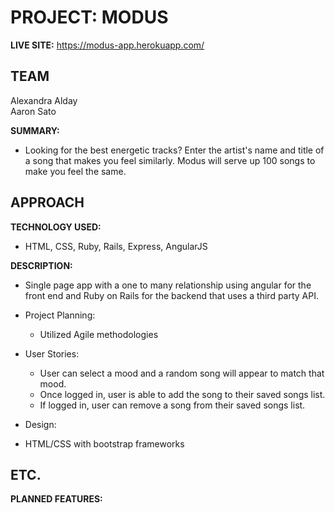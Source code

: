 # PROJECT: MODUS
**LIVE SITE:**
https://modus-app.herokuapp.com/

## TEAM
Alexandra Alday<br>
Aaron Sato


**SUMMARY:**
- Looking for the best energetic tracks? Enter the artist's name    and title of a song that makes you feel similarly. Modus will serve up 100 songs to make you feel the same.

## APPROACH
**TECHNOLOGY USED:**
- HTML, CSS, Ruby, Rails, Express, AngularJS

**DESCRIPTION:**
- Single page app with a one to many relationship using angular for the front end and Ruby on Rails for the backend that uses a third party API.

- Project Planning:
  - Utilized Agile methodologies

- User Stories:
  - User can select a mood and a random song will appear to match that mood.
  - Once logged in, user is able to add the song to their saved songs list.
  - If logged in, user can remove a song from their saved songs list.

 - Design:
  - HTML/CSS with bootstrap frameworks

## ETC.
**PLANNED FEATURES:**
